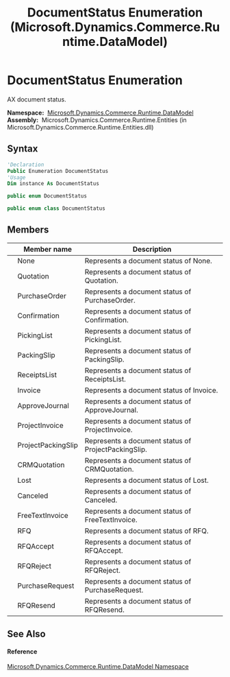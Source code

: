 ﻿---
title: DocumentStatus Enumeration (Microsoft.Dynamics.Commerce.Runtime.DataModel)
TOCTitle: DocumentStatus Enumeration
ms:assetid: T:Microsoft.Dynamics.Commerce.Runtime.DataModel.DocumentStatus
ms:mtpsurl: https://technet.microsoft.com/en-us/library/microsoft.dynamics.commerce.runtime.datamodel.documentstatus(v=AX.60)
ms:contentKeyID: 62209664
ms.date: 05/18/2015
mtps_version: v=AX.60
f1_keywords:
- Microsoft.Dynamics.Commerce.Runtime.DataModel.DocumentStatus.Invoice
- Microsoft.Dynamics.Commerce.Runtime.DataModel.DocumentStatus.RFQReject
- Microsoft.Dynamics.Commerce.Runtime.DataModel.DocumentStatus.ProjectInvoice
- Microsoft.Dynamics.Commerce.Runtime.DataModel.DocumentStatus
- Microsoft.Dynamics.Commerce.Runtime.DataModel.DocumentStatus.Confirmation
- Microsoft.Dynamics.Commerce.Runtime.DataModel.DocumentStatus.ReceiptsList
- Microsoft.Dynamics.Commerce.Runtime.DataModel.DocumentStatus.PackingSlip
- Microsoft.Dynamics.Commerce.Runtime.DataModel.DocumentStatus.Lost
- Microsoft.Dynamics.Commerce.Runtime.DataModel.DocumentStatus.None
- Microsoft.Dynamics.Commerce.Runtime.DataModel.DocumentStatus.Quotation
- Microsoft.Dynamics.Commerce.Runtime.DataModel.DocumentStatus.PickingList
- Microsoft.Dynamics.Commerce.Runtime.DataModel.DocumentStatus.ApproveJournal
- Microsoft.Dynamics.Commerce.Runtime.DataModel.DocumentStatus.RFQ
- Microsoft.Dynamics.Commerce.Runtime.DataModel.DocumentStatus.CRMQuotation
- Microsoft.Dynamics.Commerce.Runtime.DataModel.DocumentStatus.PurchaseRequest
- Microsoft.Dynamics.Commerce.Runtime.DataModel.DocumentStatus.Canceled
- Microsoft.Dynamics.Commerce.Runtime.DataModel.DocumentStatus.RFQAccept
- Microsoft.Dynamics.Commerce.Runtime.DataModel.DocumentStatus.PurchaseOrder
- Microsoft.Dynamics.Commerce.Runtime.DataModel.DocumentStatus.ProjectPackingSlip
- Microsoft.Dynamics.Commerce.Runtime.DataModel.DocumentStatus.FreeTextInvoice
- Microsoft.Dynamics.Commerce.Runtime.DataModel.DocumentStatus.RFQResend
dev_langs:
- CSharp
- C++
- VB
---

# DocumentStatus Enumeration

AX document status.

**Namespace:**  [Microsoft.Dynamics.Commerce.Runtime.DataModel](microsoft-dynamics-commerce-runtime-datamodel-namespace.md)  
**Assembly:**  Microsoft.Dynamics.Commerce.Runtime.Entities (in Microsoft.Dynamics.Commerce.Runtime.Entities.dll)

## Syntax

``` vb
'Declaration
Public Enumeration DocumentStatus
'Usage
Dim instance As DocumentStatus
```

``` csharp
public enum DocumentStatus
```

``` c++
public enum class DocumentStatus
```

## Members

<table>
<thead>
<tr class="header">
<th></th>
<th>Member name</th>
<th>Description</th>
</tr>
</thead>
<tbody>
<tr class="odd">
<td></td>
<td>None</td>
<td>Represents a document status of None.</td>
</tr>
<tr class="even">
<td></td>
<td>Quotation</td>
<td>Represents a document status of Quotation.</td>
</tr>
<tr class="odd">
<td></td>
<td>PurchaseOrder</td>
<td>Represents a document status of PurchaseOrder.</td>
</tr>
<tr class="even">
<td></td>
<td>Confirmation</td>
<td>Represents a document status of Confirmation.</td>
</tr>
<tr class="odd">
<td></td>
<td>PickingList</td>
<td>Represents a document status of PickingList.</td>
</tr>
<tr class="even">
<td></td>
<td>PackingSlip</td>
<td>Represents a document status of PackingSlip.</td>
</tr>
<tr class="odd">
<td></td>
<td>ReceiptsList</td>
<td>Represents a document status of ReceiptsList.</td>
</tr>
<tr class="even">
<td></td>
<td>Invoice</td>
<td>Represents a document status of Invoice.</td>
</tr>
<tr class="odd">
<td></td>
<td>ApproveJournal</td>
<td>Represents a document status of ApproveJournal.</td>
</tr>
<tr class="even">
<td></td>
<td>ProjectInvoice</td>
<td>Represents a document status of ProjectInvoice.</td>
</tr>
<tr class="odd">
<td></td>
<td>ProjectPackingSlip</td>
<td>Represents a document status of ProjectPackingSlip.</td>
</tr>
<tr class="even">
<td></td>
<td>CRMQuotation</td>
<td>Represents a document status of CRMQuotation.</td>
</tr>
<tr class="odd">
<td></td>
<td>Lost</td>
<td>Represents a document status of Lost.</td>
</tr>
<tr class="even">
<td></td>
<td>Canceled</td>
<td>Represents a document status of Canceled.</td>
</tr>
<tr class="odd">
<td></td>
<td>FreeTextInvoice</td>
<td>Represents a document status of FreeTextInvoice.</td>
</tr>
<tr class="even">
<td></td>
<td>RFQ</td>
<td>Represents a document status of RFQ.</td>
</tr>
<tr class="odd">
<td></td>
<td>RFQAccept</td>
<td>Represents a document status of RFQAccept.</td>
</tr>
<tr class="even">
<td></td>
<td>RFQReject</td>
<td>Represents a document status of RFQReject.</td>
</tr>
<tr class="odd">
<td></td>
<td>PurchaseRequest</td>
<td>Represents a document status of PurchaseRequest.</td>
</tr>
<tr class="even">
<td></td>
<td>RFQResend</td>
<td>Represents a document status of RFQResend.</td>
</tr>
</tbody>
</table>


## See Also

#### Reference

[Microsoft.Dynamics.Commerce.Runtime.DataModel Namespace](microsoft-dynamics-commerce-runtime-datamodel-namespace.md)

